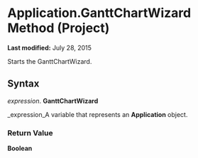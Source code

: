 
# Application.GanttChartWizard Method (Project)

 **Last modified:** July 28, 2015

Starts the GanttChartWizard.

## Syntax

 _expression_. **GanttChartWizard**

 _expression_A variable that represents an  **Application** object.


### Return Value

 **Boolean**

